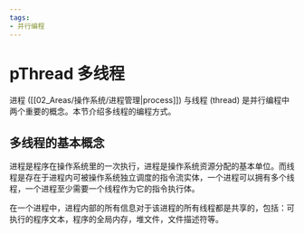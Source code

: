 ```yaml
---
tags:
- 并行编程
---
```


# pThread 多线程

进程 ([[02_Areas/操作系统/进程管理|process]]) 与线程 (thread) 是并行编程中两个重要的概念。本节介绍多线程的编程方式。

## 多线程的基本概念

进程是程序在操作系统里的一次执行，进程是操作系统资源分配的基本单位。而线程是存在于进程内可被操作系统独立调度的指令流实体，一个进程可以拥有多个线程，一个进程至少需要一个线程作为它的指令执行体。

在一个进程中，进程内部的所有信息对于该进程的所有线程都是共享的，包括：可执行的程序文本，程序的全局内存，堆文件，文件描述符等。

